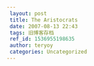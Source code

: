 ```yaml
---
 layout: post
 title: The Aristocrats
 date: 2007-08-13 22:43
 tags: 旧博客存档
 ref_id: 1536955198635
 author: teryoy
 categories: Uncategorized
---
```

